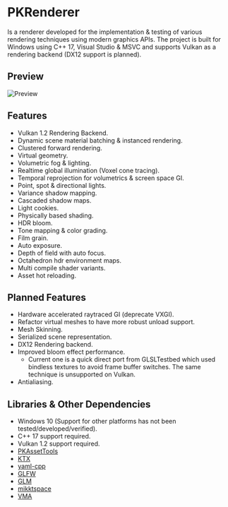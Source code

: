 # PKRenderer
Is a renderer developed for the implementation & testing of various rendering techniques using modern graphics APIs. 
The project is built for Windows using C++ 17, Visual Studio & MSVC and supports Vulkan as a rendering backend (DX12 support is planned).

## Preview
![Preview](T_Preview_01.gif?raw=true "GI Preview")

## Features
- Vulkan 1.2 Rendering Backend.
- Dynamic scene material batching & instanced rendering.
- Clustered forward rendering.
- Virtual geometry.
- Volumetric fog & lighting.
- Realtime global illumination (Voxel cone tracing).
- Temporal reprojection for volumetrics & screen space GI.
- Point, spot & directional lights.
- Variance shadow mapping.
- Cascaded shadow maps.
- Light cookies.
- Physically based shading.
- HDR bloom.
- Tone mapping & color grading.
- Film grain.
- Auto exposure.
- Depth of field with auto focus.
- Octahedron hdr environment maps.
- Multi compile shader variants.
- Asset hot reloading.

## Planned Features
- Hardware accelerated raytraced GI (deprecate VXGI).
- Refactor virtual meshes to have more robust unload support.
- Mesh Skinning.
- Serialized scene representation.
- DX12 Rendering backend.
- Improved bloom effect performance.
  - Current one is a quick direct port from GLSLTestbed which used bindless textures to avoid frame buffer switches. The same technique is unsupported on Vulkan.
- Antialiasing.

## Libraries & Other Dependencies
- Windows 10 (Support for other platforms has not been tested/developed/verified).
- C++ 17 support required.
- Vulkan 1.2 support required.
- [PKAssetTools](https://github.com/konstatoivanen/PKAssetTools)
- [KTX](https://github.com/KhronosGroup/KTX-Software)
- [yaml-cpp](https://github.com/jbeder/yaml-cpp)
- [GLFW](https://www.glfw.org/)
- [GLM](https://github.com/g-truc/glm)
- [mikktspace](http://www.mikktspace.com/)
- [VMA](https://github.com/GPUOpen-LibrariesAndSDKs/VulkanMemoryAllocator)
